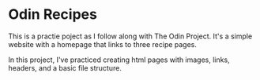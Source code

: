 # Odin Recipes

This is a practie poject as I follow along with The Odin Project. It's a simple website with a homepage that links to three recipe pages.

In this project, I've practiced creating html pages with images, links, headers, and a basic file structure.

